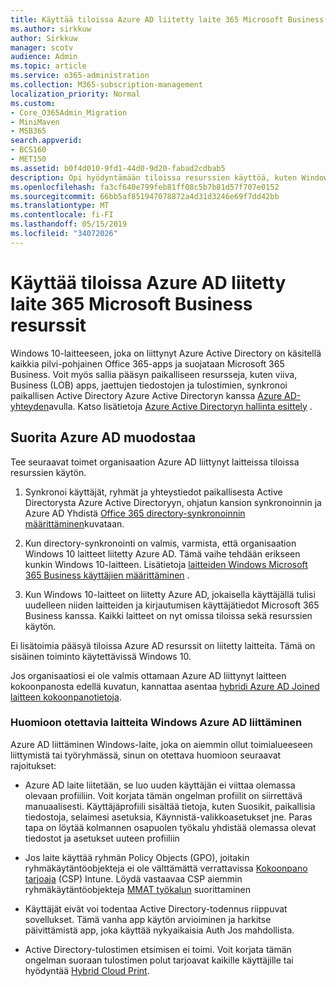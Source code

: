 ```yaml
---
title: Käyttää tiloissa Azure AD liitetty laite 365 Microsoft Business resurssit
ms.author: sirkkuw
author: Sirkkuw
manager: scotv
audience: Admin
ms.topic: article
ms.service: o365-administration
ms.collection: M365-subscription-management
localization_priority: Normal
ms.custom:
- Core_O365Admin_Migration
- MiniMaven
- MSB365
search.appverid:
- BCS160
- MET150
ms.assetid: b0f4d010-9fd1-44d0-9d20-fabad2cdbab5
description: Opi hyödyntämään tiloissa resurssien käyttöä, kuten Windows 10-laite on liitetty liiketoiminnan rivin apps, jaettujen tiedostojen ja tulostimien Azure Active Directory-hakemistopalvelusta.
ms.openlocfilehash: fa3cf640e799feb81ff08c5b7b81d57f707e0152
ms.sourcegitcommit: 66bb5af851947078872a4d31d3246e69f7dd42bb
ms.translationtype: MT
ms.contentlocale: fi-FI
ms.lasthandoff: 05/15/2019
ms.locfileid: "34072026"
---
```

# <a name="access-on-premises-resources-from-an-azure-ad-joined-device-in-microsoft-365-business"></a>Käyttää tiloissa Azure AD liitetty laite 365 Microsoft Business resurssit

Windows 10-laitteeseen, joka on liittynyt Azure Active Directory on käsitellä kaikkia pilvi-pohjainen Office 365-apps ja suojataan Microsoft 365 Business. Voit myös sallia pääsyn paikalliseen resursseja, kuten viiva, Business (LOB) apps, jaettujen tiedostojen ja tulostimien, synkronoi paikallisen Active Directory Azure Active Directoryn kanssa [Azure AD-yhteyden](https://docs.microsoft.com/en-us/azure/active-directory/connect/active-directory-aadconnect)avulla. Katso lisätietoja [Azure Active Directoryn hallinta esittely](https://docs.microsoft.com/en-us/azure/active-directory/device-management-introduction) . 
  
## <a name="run-azure-ad-connect"></a>Suorita Azure AD muodostaa

Tee seuraavat toimet organisaation Azure AD liittynyt laitteissa tiloissa resurssien käytön.
  
1. Synkronoi käyttäjät, ryhmät ja yhteystiedot paikallisesta Active Directorysta Azure Active Directoryyn, ohjatun kansion synkronoinnin ja Azure AD Yhdistä [Office 365 directory-synkronoinnin määrittäminen](https://support.office.com/article/1b3b5318-6977-42ed-b5c7-96fa74b08846)kuvataan.
    
2. Kun directory-synkronointi on valmis, varmista, että organisaation Windows 10 laitteet liitetty Azure AD. Tämä vaihe tehdään erikseen kunkin Windows 10-laitteen. Lisätietoja [laitteiden Windows Microsoft 365 Business käyttäjien määrittäminen](set-up-windows-devices.md) . 
    
3. Kun Windows 10-laitteet on liitetty Azure AD, jokaisella käyttäjällä tulisi uudelleen niiden laitteiden ja kirjautumisen käyttäjätiedot Microsoft 365 Business kanssa. Kaikki laitteet on nyt omissa tiloissa sekä resurssien käytön.
    
Ei lisätoimia pääsyä tiloissa Azure AD resurssit on liitetty laitteita. Tämä on sisäinen toiminto käytettävissä Windows 10. 
  
Jos organisaatiosi ei ole valmis ottamaan Azure AD liittynyt laitteen kokoonpanosta edellä kuvatun, kannattaa asentaa [hybridi Azure AD Joined laitteen kokoonpanotietoja](manage-windows-devices.md).
  
### <a name="considerations-when-joining-your-windows-devices-to-azure-ad"></a>Huomioon otettavia laitteita Windows Azure AD liittäminen

Azure AD liittäminen Windows-laite, joka on aiemmin ollut toimialueeseen liittymistä tai työryhmässä, sinun on otettava huomioon seuraavat rajoitukset:
  
- Azure AD laite liitetään, se luo uuden käyttäjän ei viittaa olemassa olevaan profiiliin. Voit korjata tämän ongelman profiilit on siirrettävä manuaalisesti. Käyttäjäprofiili sisältää tietoja, kuten Suosikit, paikallisia tiedostoja, selaimesi asetuksia, Käynnistä-valikkoasetukset jne. Paras tapa on löytää kolmannen osapuolen työkalu yhdistää olemassa olevat tiedostot ja asetukset uuteen profiiliin

- Jos laite käyttää ryhmän Policy Objects (GPO), joitakin ryhmäkäytäntöobjekteja ei ole välttämättä verrattavissa [Kokoonpano tarjoaja](https://docs.microsoft.com/windows/configuration/provisioning-packages/how-it-pros-can-use-configuration-service-providers) (CSP) Intune. Löydä vastaavaa CSP aiemmin ryhmäkäytäntöobjekteja [MMAT työkalun](https://www.microsoft.com/download/details.aspx?id=45520) suorittaminen

- Käyttäjät eivät voi todentaa Active Directory-todennus riippuvat sovellukset. Tämä vanha app käytön arvioiminen ja harkitse päivittämistä app, joka käyttää nykyaikaisia Auth Jos mahdollista.

- Active Directory-tulostimen etsimisen ei toimi. Voit korjata tämän ongelman suoraan tulostimen polut tarjoavat kaikille käyttäjille tai hyödyntää [Hybrid Cloud Print](https://docs.microsoft.com/windows-server/administration/hybrid-cloud-print/hybrid-cloud-print-deploy).
